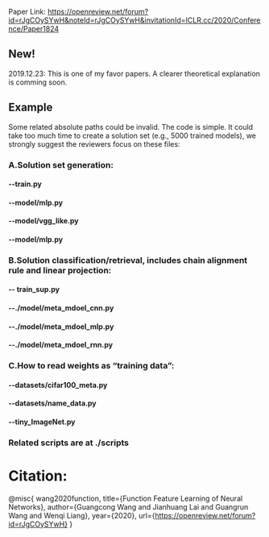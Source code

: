 
Paper Link: https://openreview.net/forum?id=rJgCOySYwH&noteId=rJgCOySYwH&invitationId=ICLR.cc/2020/Conference/Paper1824

## New!
2019.12.23: This is one of my favor papers. A clearer theoretical explanation is comming soon.






## Example
Some related absolute paths could be invalid. The code is simple. It could take too much time to create a solution set (e.g., 5000 trained models), we strongly suggest the reviewers focus on these files:



### A.Solution set generation:
#### --train.py
#### --model/mlp.py
#### --model/vgg_like.py
#### --model/mlp.py 

### B.Solution classification/retrieval, includes chain alignment rule and linear projection:
#### -- train_sup.py
#### --./model/meta_mdoel_cnn.py
#### --./model/meta_mdoel_mlp.py
#### --./model/meta_mdoel_rnn.py

### C.How to read weights as “training data”:
#### --datasets/cifar100_meta.py
#### --datasets/name_data.py
#### --tiny_ImageNet.py


### Related scripts are at ./scripts

# Citation:
@misc{
wang2020function,
title={Function Feature Learning of Neural Networks},
author={Guangcong Wang and Jianhuang Lai and Guangrun Wang and Wenqi Liang},
year={2020},
url={https://openreview.net/forum?id=rJgCOySYwH}
}
